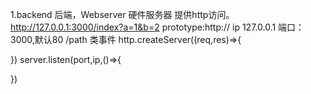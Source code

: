 1.backend 后端，Webserver 硬件服务器 
提供http访问。http://127.0.0.1:3000/index?a=1&b=2
 prototype:http://
ip  127.0.0.1
 端口：3000,默认80
 /path
类事件
http.createServer((req,res)=>{

})
server.listen(port,ip,()=>{

})

